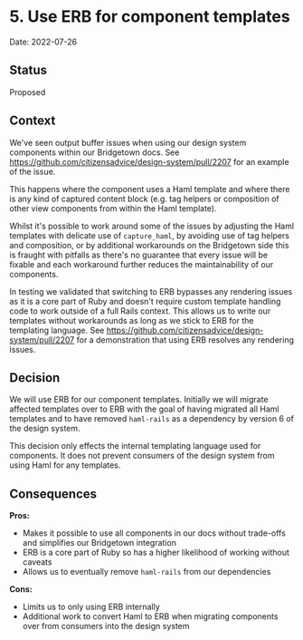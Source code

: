 # 5. Use ERB for component templates

Date: 2022-07-26

## Status

Proposed

## Context

We've seen output buffer issues when using our design system components within our Bridgetown docs. See https://github.com/citizensadvice/design-system/pull/2207 for an example of the issue.

This happens where the component uses a Haml template and where there is any kind of captured content block (e.g. tag helpers or composition of other view components from within the Haml template).

Whilst it's possible to work around some of the issues by adjusting the Haml templates with delicate use of `capture_haml`, by avoiding use of tag helpers and composition, or by additional workarounds on the Bridgetown side this is fraught with pitfalls as there's no guarantee that every issue will be fixable and each workaround further reduces the maintainability of our components.

In testing we validated that switching to ERB bypasses any rendering issues as it is a core part of Ruby and doesn't require custom template handling code to work outside of a full Rails context. This allows us to write our templates without workarounds as long as we stick to ERB for the templating language. See https://github.com/citizensadvice/design-system/pull/2207 for a demonstration that using ERB resolves any rendering issues.

## Decision

We will use ERB for our component templates. Initially we will migrate affected templates over to ERB with the goal of having migrated all Haml templates and to have removed `haml-rails` as a dependency by version 6 of the design system.

This decision only effects the internal templating language used for components. It does not prevent consumers of the design system from using Haml for any templates.

## Consequences

**Pros:**

- Makes it possible to use all components in our docs without trade-offs and simplifies our Bridgetown integration
- ERB is a core part of Ruby so has a higher likelihood of working without caveats
- Allows us to eventually remove `haml-rails` from our dependencies

**Cons:**

- Limits us to only using ERB internally
- Additional work to convert Haml to ERB when migrating components over from consumers into the design system
